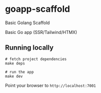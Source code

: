 # goapp-scaffold

Basic Golang Scaffold

Basic Go app (SSR/Tailwind/HTMX)

## Running locally

```shell
# fetch project dependencies
make deps

# run the app
make dev
```

Point your browser to `http://localhost:7001`
